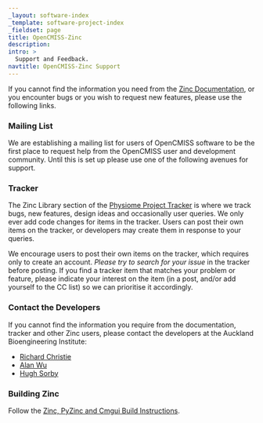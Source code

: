 ```yaml
---
_layout: software-index
_template: software-project-index
_fieldset: page
title: OpenCMISS-Zinc
description:
intro: >
  Support and Feedback.
navtitle: OpenCMISS-Zinc Support
---
```


If you cannot find the information you need from the [Zinc Documentation](../documentation), or you encounter bugs or you wish to request new features, please use the following links.

### Mailing List

We are establishing a mailing list for users of OpenCMISS software to be the first place to request help from the OpenCMISS user and development community. Until this is set up please use one of the following avenues for support.

### Tracker

The Zinc Library section of the [Physiome Project Tracker](https://tracker.physiomeproject.org/buglist.cgi?query_format=advanced&bug_status=NEW&bug_status=ASSIGNED&bug_status=REOPENED&product=Zinc%20library) is where we track bugs, new features, design ideas and occasionally user queries. We only ever add code changes for items in the tracker. Users can post their own items on the tracker, or developers may create them in response to your queries.

We encourage users to post their own items on the tracker, which requires only to create an account. *Please try to search for your issue* in the tracker before posting. If you find a tracker item that matches your problem or feature, please indicate your interest on the item (in a post, and/or add yourself to the CC list) so we can prioritise it accordingly.

### Contact the Developers
 
If you cannot find the information you require from the documentation, tracker and other Zinc users, please contact the developers at the Auckland Bioengineering Institute:

- [Richard Christie]( http://www.abi.auckland.ac.nz/en/about/our-people/researchers/richard-christie.html)
- [Alan Wu]( http://www.abi.auckland.ac.nz/en/about/our-people/researchers/alan-wu.html)
- [Hugh Sorby]( http://www.abi.auckland.ac.nz/en/about/our-people/researchers/hugh-sorby.html)

### Building Zinc

Follow the [Zinc, PyZinc and Cmgui Build Instructions](support/build).
